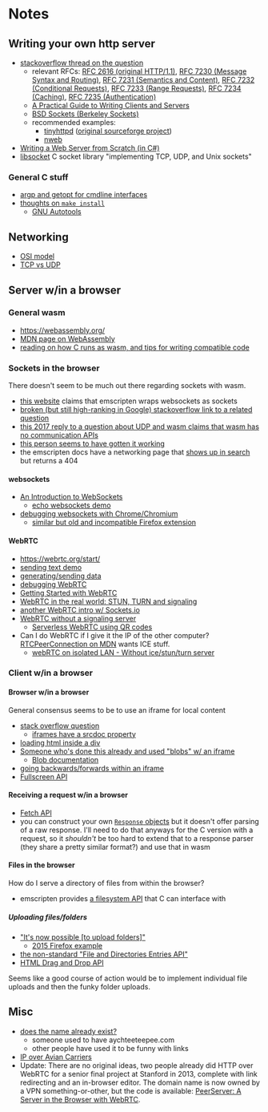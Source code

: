 # Notes

## Writing your own http server

- [stackoverflow thread on the question](https://stackoverflow.com/questions/176409/build-a-simple-http-server-in-c)
  - relevant RFCs: [RFC 2616 (original HTTP/1.1)](http://tools.ietf.org/html/rfc2616), [RFC 7230 (Message Syntax and Routing)](http://tools.ietf.org/html/rfc7230), [RFC 7231 (Semantics and Content)](http://tools.ietf.org/html/rfc7231), [RFC 7232 (Conditional Requests)](http://tools.ietf.org/html/rfc7232), [RFC 7233 (Range Requests)](http://tools.ietf.org/html/rfc7233), [RFC 7234 (Caching)](http://tools.ietf.org/html/rfc7234), [RFC 7235 (Authentication)](http://tools.ietf.org/html/rfc7235)
  - [A Practical Guide to Writing Clients and Servers](https://www.jmarshall.com/easy/http/)
  - [BSD Sockets (Berkeley Sockets)](https://en.wikipedia.org/wiki/Berkeley_sockets#Client-server_example_using_UDP)
  - recommended examples:
    - [tinyhttpd](https://github.com/larryhe/tinyhttpd) ([original sourceforge project](https://sourceforge.net/projects/tinyhttpd/))
    - [nweb](https://github.com/ankushagarwal/nweb)
- [Writing a Web Server from Scratch (in C#)](https://www.codeproject.com/articles/859108/writing-a-web-server-from-scratch)
- [libsocket](https://github.com/dermesser/libsocket) C socket library "implementing TCP, UDP, and Unix sockets"

### General C stuff
- [argp and getopt for cmdline interfaces](https://stackoverflow.com/questions/9642732/parsing-command-line-arguments)
- [thoughts on `make install`](https://superuser.com/questions/360178/what-does-make-install-do)
  - [GNU Autotools](http://en.wikipedia.org/wiki/Autotools)

## Networking

- [OSI model](https://en.wikipedia.org/wiki/OSI_model)
- [TCP vs UDP](https://www.diffen.com/difference/TCP_vs_UDP)

## Server w/in a browser

### General wasm
- https://webassembly.org/
- [MDN page on WebAssembly](https://developer.mozilla.org/en-US/docs/WebAssembly)
- [reading on how C runs as wasm, and tips for writing compatible code](https://emscripten.org/docs/porting/emscripten-runtime-environment.html#emscripten-runtime-environment)

### Sockets in the browser

There doesn't seem to be much out there regarding sockets with wasm.
- [this website](https://floooh.github.io/2017/06/09/webassembly-demystified.html#can-i-access-sockets-files-native-api-x-from-webassembly) claims that emscripten wraps websockets as sockets
- [broken (but still high-ranking in Google) stackoverflow link to a related question](https://stackoverflow.com/questions/44637000/how-to-call-from-webassembly-websocket-api)
- [this 2017 reply to a question about UDP and wasm claims that wasm has no communication APIs](https://stackoverflow.com/questions/46873268/udp-socket-via-javascript-in-a-browser)
- [this person seems to have gotten it working](https://stackoverflow.com/questions/44819300/udp-socket-at-webassembly/44846128#44846128)
- the emscripten docs have a networking page that [shows up in search](https://emscripten.org/search.html?q=network&check_keywords=yes&area=default) but returns a 404


#### websockets

- [An Introduction to WebSockets](https://blog.teamtreehouse.com/an-introduction-to-websockets)
  - [echo websockets demo](https://codepen.io/matt-west/full/tHlBb)
- [debugging websockets with Chrome/Chromium](https://stackoverflow.com/questions/8952773/chrome-web-inspector-web-socket-debugging)
  - [similar but old and incompatible Firefox extension](https://github.com/firebug/websocket-monitor)

#### WebRTC

- https://webrtc.org/start/
- [sending text demo](https://webrtc.github.io/samples/src/content/datachannel/basic/)
- [generating/sending data](https://webrtc.github.io/samples/src/content/datachannel/datatransfer/)
- [debugging WebRTC](https://testrtc.com/webrtc-api-trace/)
- [Getting Started with WebRTC](https://www.html5rocks.com/en/tutorials/webrtc/basics/)
- [WebRTC in the real world: STUN, TURN and signaling](https://www.html5rocks.com/en/tutorials/webrtc/infrastructure/#what-is-signaling)
- [another WebRTC intro w/ Sockets.io](https://blog.jscrambler.com/mixed-signals-with-socket-io-and-webrtc/)
- [WebRTC without a signaling server](https://blog.printf.net/articles/2013/05/17/webrtc-without-a-signaling-server/)
  - [Serverless WebRTC using QR codes](https://franklinta.com/2014/10/19/serverless-webrtc-using-qr-codes/)
- Can I do WebRTC if I give it the IP of the other computer? [RTCPeerConnection on MDN](https://developer.mozilla.org/en-US/docs/Web/API/RTCPeerConnection/RTCPeerConnection) wants ICE stuff.
  - [webRTC on isolated LAN - Without ice/stun/turn server](https://stackoverflow.com/questions/30742431/webrtc-on-isolated-lan-without-ice-stun-turn-server)

### Client w/in a browser

#### Browser w/in a browser

General consensus seems to be to use an iframe for local content

- [stack overflow question](https://stackoverflow.com/questions/4199458/specifying-content-of-an-iframe-instead-of-the-src-to-a-page)
  - [iframes have a srcdoc property](https://caniuse.com/#feat=iframe-srcdoc)
- [loading html inside a div](https://stackoverflow.com/questions/3564356/loading-html-page-inside-div)
- [Someone who's done this already and used "blobs" w/ an iframe](https://dev.to/pulljosh/how-to-load-html-css-and-js-code-into-an-iframe-2blc#solution-blob-urls)
  - [Blob documentation](https://developer.mozilla.org/en-US/docs/Web/API/Blob)
- [going backwards/forwards within an iframe](https://stackoverflow.com/questions/3254985/back-and-forward-buttons-in-an-iframe#3255004)
- [Fullscreen API](https://developer.mozilla.org/en-US/docs/Web/API/Fullscreen_API#Browser_compatibility)

#### Receiving a request w/in a browser

- [Fetch API](https://developer.mozilla.org/en-US/docs/Web/API/Fetch_API/Using_Fetch)
- you can construct your own [`Response` objects](https://developer.mozilla.org/en-US/docs/Web/API/Response/Response) but it doesn't offer parsing of a raw response. I'll need to do that anyways for the C version with a request, so it _shouldn't_ be too hard to extend that to a response parser (they share a pretty similar format?) and use that in wasm

#### Files in the browser

How do I serve a directory of files from within the browser?

- emscripten provides [a filesystem API](https://emscripten.org/docs/api_reference/Filesystem-API.html) that C can interface with

##### Uploading files/folders

- ["It's now possible [to upload folders]"](https://stackoverflow.com/questions/3590058/does-html5-allow-drag-drop-upload-of-folders-or-a-folder-tree#11410455)
  - [2015 Firefox example](https://stackoverflow.com/questions/23423163/html5-drag-and-drop-folder-detection-in-firefox-is-it-even-possible/33431704#33431704)
- [the non-standard "File and Directories Entries API"](https://developer.mozilla.org/en-US/docs/Web/API/File_and_Directory_Entries_API)
- [HTML Drag and Drop API](https://developer.mozilla.org/en-US/docs/Web/API/HTML_Drag_and_Drop_API)

Seems like a good course of action would be to implement individual file uploads and then the funky folder uploads.

## Misc

- [does the name already exist?](https://www.google.com/search?safe=off&q=%22aychteeteepee%22)
  - someone used to have aychteeteepee.com
  - other people have used it to be funny with links
- [IP over Avian Carriers](https://en.wikipedia.org/wiki/IP_over_Avian_Carriers)
- Update: There are no original ideas, two people already did HTTP over WebRTC for a senior final project at Stanford in 2013, complete with link redirecting and an in-browser editor. The domain name is now owned by a VPN something-or-other, but the code is available: [PeerServer: A Server in the Browser with WebRTC](https://github.com/PeerServer/peer-server).
